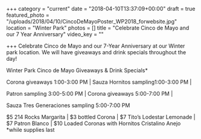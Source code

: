 +++
category = "current"
date = "2018-04-10T13:37:09+00:00"
draft = true
featured_photo = "/uploads/2018/04/10/CincoDeMayoPoster_WP2018_forwebsite.jpg"
location = "Winter Park"
photos = []
title = "Celebrate Cinco de Mayo and our 7 Year Anniversary"
video_key = ""

+++
Celebrate Cinco de Mayo and our 7-Year Anniversary at our Winter park location. We will have giveaways and drink specials throughout the day!

Winter Park Cinco de Mayo Giveaways & Drink Specials\*

Corona giveaways 1:00-3:00 PM | Sauza Hornitos sampling1:00-3:00 PM | 

Patron sampling 3:00-5:00 PM | Corona giveaways 5:00-7:00 PM | 

Sauza Tres Generaciones sampling 5:00-7:00 PM

\$5 214 Rocks Margarita | $3 bottled Corona | $7 Tito’s Lodestar Lemonade | $7 Patron Blanco | $10 Loaded Coronas with Hornitos Cristalino Anejo \*while supplies last